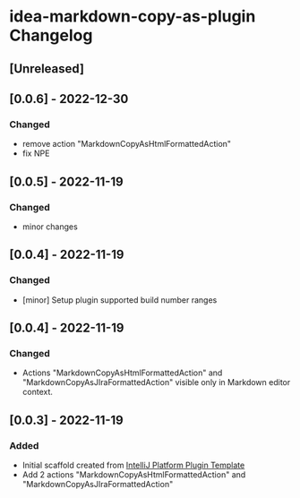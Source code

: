 <!-- Keep a Changelog guide -> https://keepachangelog.com -->

# idea-markdown-copy-as-plugin Changelog

## [Unreleased]

## [0.0.6] - 2022-12-30
### Changed
- remove action "MarkdownCopyAsHtmlFormattedAction"
- fix NPE

## [0.0.5] - 2022-11-19
### Changed
- minor changes

## [0.0.4] - 2022-11-19
### Changed
- [minor] Setup plugin supported build number ranges

## [0.0.4] - 2022-11-19
### Changed
- Actions "MarkdownCopyAsHtmlFormattedAction" and "MarkdownCopyAsJIraFormattedAction" visible only in Markdown editor context.

## [0.0.3] - 2022-11-19
### Added
- Initial scaffold created from [IntelliJ Platform Plugin Template](https://github.com/JetBrains/intellij-platform-plugin-template)
- Add 2 actions "MarkdownCopyAsHtmlFormattedAction" and "MarkdownCopyAsJIraFormattedAction"
